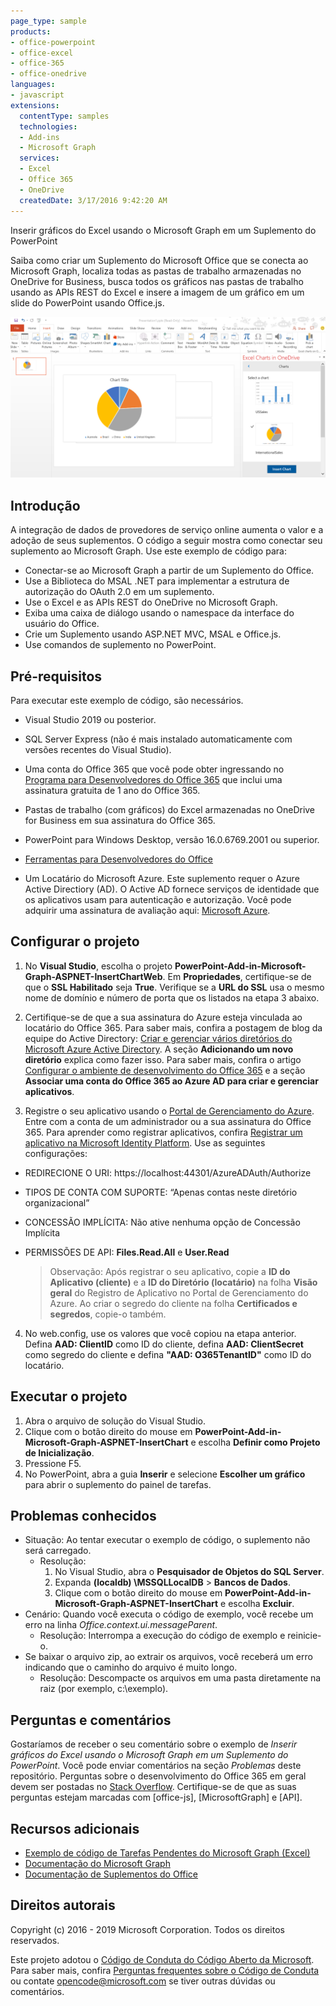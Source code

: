 ```yaml
---
page_type: sample
products:
- office-powerpoint
- office-excel
- office-365
- office-onedrive
languages:
- javascript
extensions:
  contentType: samples
  technologies:
  - Add-ins
  - Microsoft Graph
  services:
  - Excel
  - Office 365
  - OneDrive
  createdDate: 3/17/2016 9:42:20 AM
---
```

 Inserir gráficos do Excel usando o Microsoft Graph em um Suplemento do PowerPoint 

Saiba como criar um Suplemento do Microsoft Office que se conecta ao Microsoft Graph, localiza todas as pastas de trabalho armazenadas no OneDrive for Business, busca todos os gráficos nas pastas de trabalho usando as APIs REST do Excel e insere a imagem de um gráfico em um slide do PowerPoint usando Office.js.

![Inserir gráficos do Excel usando o Microsoft Graph em um Suplemento do PowerPoint](../images/InsertChart.png)

## Introdução

A integração de dados de provedores de serviço online aumenta o valor e a adoção de seus suplementos. O código a seguir mostra como conectar seu suplemento ao Microsoft Graph. Use este exemplo de código para:

* Conectar-se ao Microsoft Graph a partir de um Suplemento do Office.
* Use a Biblioteca do MSAL .NET para implementar a estrutura de autorização do OAuth 2.0 em um suplemento.
* Use o Excel e as APIs REST do OneDrive no Microsoft Graph.
* Exiba uma caixa de diálogo usando o namespace da interface do usuário do Office.
* Crie um Suplemento usando ASP.NET MVC, MSAL e Office.js. 
* Use comandos de suplemento no PowerPoint.


## Pré-requisitos

Para executar este exemplo de código, são necessários.

* Visual Studio 2019 ou posterior.

* SQL Server Express (não é mais instalado automaticamente com versões recentes do Visual Studio).

* Uma conta do Office 365 que você pode obter ingressando no [Programa para Desenvolvedores do Office 365](https://aka.ms/devprogramsignup) que inclui uma assinatura gratuita de 1 ano do Office 365.

* Pastas de trabalho (com gráficos) do Excel armazenadas no OneDrive for Business em sua assinatura do Office 365.

* PowerPoint para Windows Desktop, versão 16.0.6769.2001 ou superior.
* [Ferramentas para Desenvolvedores do Office](https://www.visualstudio.com/en-us/features/office-tools-vs.aspx)

* Um Locatário do Microsoft Azure. Este suplemento requer o Azure Active Directiory (AD). O Active AD fornece serviços de identidade que os aplicativos usam para autenticação e autorização. Você pode adquirir uma assinatura de avaliação aqui: [Microsoft Azure](https://account.windowsazure.com/SignUp).

## Configurar o projeto

1. No **Visual Studio**, escolha o projeto **PowerPoint-Add-in-Microsoft-Graph-ASPNET-InsertChartWeb**. Em **Propriedades**, certifique-se de que o **SSL Habilitado** seja **True**. Verifique se a **URL do SSL** usa o mesmo nome de domínio e número de porta que os listados na etapa 3 abaixo.
 
2. Certifique-se de que a sua assinatura do Azure esteja vinculada ao locatário do Office 365. Para saber mais, confira a postagem de blog da equipe do Active Directory: [Criar e gerenciar vários diretórios do Microsoft Azure Active Directory](http://blogs.technet.com/b/ad/archive/2013/11/08/creating-and-managing-multiple-windows-azure-active-directories.aspx). A seção **Adicionando um novo diretório** explica como fazer isso. Para saber mais, confira o artigo [Configurar o ambiente de desenvolvimento do Office 365](https://msdn.microsoft.com/office/office365/howto/setup-development-environment#bk_CreateAzureSubscription) e a seção **Associar uma conta do Office 365 ao Azure AD para criar e gerenciar aplicativos**.

3. Registre o seu aplicativo usando o [Portal de Gerenciamento do Azure](https://manage.windowsazure.com). Entre com a conta de um administrador ou a sua assinatura do Office 365. Para aprender como registrar aplicativos, confira [Registrar um aplicativo na Microsoft Identity Platform](https://msdn.microsoft.com/office/office365/HowTo/add-common-consent-manually). Use as seguintes configurações:

 - REDIRECIONE O URI: https://localhost:44301/AzureADAuth/Authorize	
 - TIPOS DE CONTA COM SUPORTE: “Apenas contas neste diretório organizacional”
 - CONCESSÃO IMPLÍCITA: Não ative nenhuma opção de Concessão Implícita
 - PERMISSÕES DE API: **Files.Read.All** e **User.Read**

	> Observação: Após registrar o seu aplicativo, copie a **ID do Aplicativo (cliente)** e a **ID do Diretório (locatário)** na folha **Visão geral** do Registro de Aplicativo no Portal de Gerenciamento do Azure. Ao criar o segredo do cliente na folha **Certificados e segredos**, copie-o também. 
	 
4.  No web.config, use os valores que você copiou na etapa anterior. Defina **AAD: ClientID** como ID do cliente, defina **AAD: ClientSecret** como segredo do cliente e defina **"AAD: O365TenantID"** como ID do locatário. 

## Executar o projeto
1. Abra o arquivo de solução do Visual Studio. 
2. Clique com o botão direito do mouse em **PowerPoint-Add-in-Microsoft-Graph-ASPNET-InsertChart** e escolha **Definir como Projeto de Inicialização**.
2. Pressione F5. 
3. No PowerPoint, abra a guia **Inserir** e selecione **Escolher um gráfico** para abrir o suplemento do painel de tarefas.

## Problemas conhecidos

* Situação: Ao tentar executar o exemplo de código, o suplemento não será carregado.
	* Resolução: 
		1. No Visual Studio, abra o **Pesquisador de Objetos do SQL Server**.
		2. Expanda **(localdb) \\MSSQLLocalDB** > **Bancos de Dados**.
		3. Clique com o botão direito do mouse em **PowerPoint-Add-in-Microsoft-Graph-ASPNET-InsertChart** e escolha **Excluir**. 
* Cenário: Quando você executa o código de exemplo, você recebe um erro na linha *Office.context.ui.messageParent*.	
	* Resolução: Interrompa a execução do código de exemplo e reinicie-o. 
* Se baixar o arquivo zip, ao extrair os arquivos, você receberá um erro indicando que o caminho do arquivo é muito longo.
	* Resolução: Descompacte os arquivos em uma pasta diretamente na raiz (por exemplo, c:\\exemplo).

## Perguntas e comentários
Gostaríamos de receber o seu comentário sobre o exemplo de *Inserir gráficos do Excel usando o Microsoft Graph em um Suplemento do PowerPoint*. Você pode enviar comentários na seção *Problemas* deste repositório. Perguntas sobre o desenvolvimento do Office 365 em geral devem ser postadas no [Stack Overflow](http://stackoverflow.com/questions/tagged/Office365+API). Certifique-se de que as suas perguntas estejam marcadas com \[office-js], \[MicrosoftGraph] e \[API].

## Recursos adicionais

* [Exemplo de código de Tarefas Pendentes do Microsoft Graph (Excel)](https://github.com/microsoftgraph/aspnet-todo-rest-sample)
* [Documentação do Microsoft Graph](https://docs.microsoft.com/en-us/graph/)
* [Documentação de Suplementos do Office](https://docs.microsoft.com/en-us/office/dev/add-ins/overview/office-add-ins)

## Direitos autorais
Copyright (c) 2016 - 2019 Microsoft Corporation. Todos os direitos reservados.



Este projeto adotou o [Código de Conduta do Código Aberto da Microsoft](https://opensource.microsoft.com/codeofconduct/). Para saber mais, confira [Perguntas frequentes sobre o Código de Conduta](https://opensource.microsoft.com/codeofconduct/faq/) ou contate [opencode@microsoft.com](mailto:opencode@microsoft.com) se tiver outras dúvidas ou comentários.
